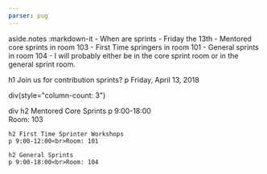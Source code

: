```yaml
---
parser: pug
---
```


aside.notes
  :markdown-it
    - When are sprints
    - Friday the 13th
    - Mentored core sprints in room 103
    - First Time springers in room 101
    - General sprints in room 104
    - I will probably either be in the core sprint room or in the general sprint room.

h1 Join us for contribution sprints?
p Friday, April 13, 2018

div(style="column-count: 3")

  div
    h2 Mentored Core Sprints
    p 9:00-18:00<br>Room: 103

    h2 First Time Sprinter Workshops
    p 9:00-12:00<br>Room: 101

    h2 General Sprints
    p 9:00-18:00<br>Room: 104
